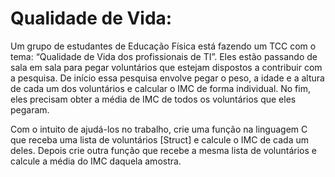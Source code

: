 # Qualidade de Vida:

Um grupo de estudantes de Educação Física está fazendo um TCC com o tema:
“Qualidade de Vida dos profissionais de TI”. Eles estão passando de sala em sala
para pegar voluntários que estejam dispostos a contribuir com a pesquisa. De início
essa pesquisa envolve pegar o peso, a idade e a altura de cada um dos voluntários e
calcular o IMC de forma individual. No fim, eles precisam obter a média de IMC de
todos os voluntários que eles pegaram.

Com o intuito de ajudá-los no trabalho, crie uma função na linguagem C que receba
uma lista de voluntários [Struct] e calcule o IMC de cada um deles. Depois crie outra
função que recebe a mesma lista de voluntários e calcule a média do IMC daquela
amostra.
